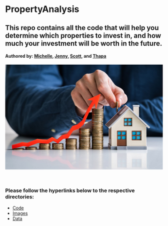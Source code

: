 # PropertyAnalysis

## This repo contains all the code that will help you determine which properties to invest in, and how much your investment will be worth in the future.
#### Authored by: [Michelle](https://github.com/MishQ666), [Jenny](https://github.com/jennyntd), [Scott](https://github.com/Bomegolf), and [Thapa](https://github.com/TribThapa)

<p align="center">
    <img src="/Images/InvProp.jpg" width="1500">
</p>


<p>&nbsp;</p>

### Please follow the hyperlinks below to the respective directories:

- [Code](https://github.com/TribThapa/PropertyAnalysis/tree/main/Code)
- [Images](https://github.com/TribThapa/PropertyAnalysis/tree/main/Images)
- [Data](https://github.com/TribThapa/PropertyAnalysis/tree/main/data)